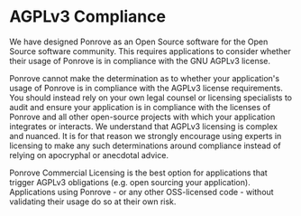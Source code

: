 # AGPLv3 Compliance

We have designed Ponrove as an Open Source software for the Open Source software community. This requires applications to consider whether their usage of Ponrove is in compliance with the GNU AGPLv3 license.

Ponrove cannot make the determination as to whether your application's usage of Ponrove is in compliance with the AGPLv3 license requirements. You should instead rely on your own legal counsel or licensing specialists to audit and ensure your application is in compliance with the licenses of Ponrove and all other open-source projects with which your application integrates or interacts. We understand that AGPLv3 licensing is complex and nuanced. It is for that reason we strongly encourage using experts in licensing to make any such determinations around compliance instead of relying on apocryphal or anecdotal advice.

Ponrove Commercial Licensing is the best option for applications that trigger AGPLv3 obligations (e.g. open sourcing your application). Applications using Ponrove - or any other OSS-licensed code - without validating their usage do so at their own risk.
